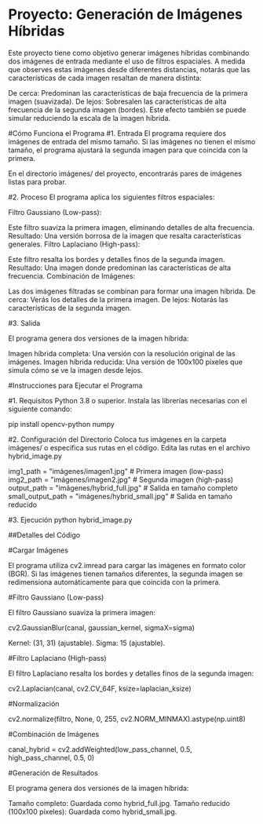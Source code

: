 # Proyecto: Generación de Imágenes Híbridas

Este proyecto tiene como objetivo generar imágenes híbridas combinando dos imágenes de entrada mediante el uso de filtros espaciales. A medida que observes estas imágenes desde diferentes distancias, notarás que las características de cada imagen resaltan de manera distinta:

De cerca: Predominan las características de baja frecuencia de la primera imagen (suavizada).
De lejos: Sobresalen las características de alta frecuencia de la segunda imagen (bordes).
Este efecto también se puede simular reduciendo la escala de la imagen híbrida.


#Cómo Funciona el Programa
#1. Entrada
El programa requiere dos imágenes de entrada del mismo tamaño. Si las imágenes no tienen el mismo tamaño, el programa ajustará la segunda imagen para que coincida con la primera.

En el directorio imágenes/ del proyecto, encontrarás pares de imágenes listas para probar.

#2. Proceso
El programa aplica los siguientes filtros espaciales:

Filtro Gaussiano (Low-pass):

Este filtro suaviza la primera imagen, eliminando detalles de alta frecuencia.
Resultado: Una versión borrosa de la imagen que resalta características generales.
Filtro Laplaciano (High-pass):

Este filtro resalta los bordes y detalles finos de la segunda imagen.
Resultado: Una imagen donde predominan las características de alta frecuencia.
Combinación de Imágenes:

Las dos imágenes filtradas se combinan para formar una imagen híbrida.
De cerca: Verás los detalles de la primera imagen.
De lejos: Notarás las características de la segunda imagen.

#3. Salida

El programa genera dos versiones de la imagen híbrida:

Imagen híbrida completa: Una versión con la resolución original de las imágenes.
Imagen híbrida reducida: Una versión de 100x100 píxeles que simula cómo se ve la imagen desde lejos.

#Instrucciones para Ejecutar el Programa

#1. Requisitos
Python 3.8 o superior.
Instala las librerías necesarias con el siguiente comando:

pip install opencv-python numpy

#2. Configuración del Directorio
Coloca tus imágenes en la carpeta imágenes/ o especifica sus rutas en el código.
Edita las rutas en el archivo hybrid_image.py

img1_path = "imágenes/imagen1.jpg"  # Primera imagen (low-pass)
img2_path = "imágenes/imagen2.jpg"  # Segunda imagen (high-pass)
output_path = "imágenes/hybrid_full.jpg"  # Salida en tamaño completo
small_output_path = "imágenes/hybrid_small.jpg"  # Salida en tamaño reducido

#3. Ejecución
python hybrid_image.py

##Detalles del Código

#Cargar Imágenes

El programa utiliza cv2.imread para cargar las imágenes en formato color (BGR). Si las imágenes tienen tamaños diferentes, la segunda imagen se redimensiona automáticamente para que coincida con la primera.

#Filtro Gaussiano (Low-pass)

El filtro Gaussiano suaviza la primera imagen:

cv2.GaussianBlur(canal, gaussian_kernel, sigmaX=sigma)

Kernel: (31, 31) (ajustable).
Sigma: 15 (ajustable).

#Filtro Laplaciano (High-pass)

El filtro Laplaciano resalta los bordes y detalles finos de la segunda imagen:

cv2.Laplacian(canal, cv2.CV_64F, ksize=laplacian_ksize)

#Normalización

cv2.normalize(filtro, None, 0, 255, cv2.NORM_MINMAX).astype(np.uint8)

#Combinación de Imágenes

canal_hybrid = cv2.addWeighted(low_pass_channel, 0.5, high_pass_channel, 0.5, 0)

#Generación de Resultados

El programa genera dos versiones de la imagen híbrida:

Tamaño completo: Guardada como hybrid_full.jpg.
Tamaño reducido (100x100 píxeles): Guardada como hybrid_small.jpg.















 
